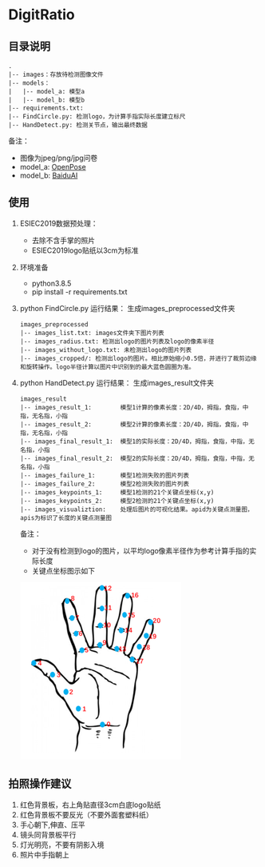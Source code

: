 # DigitRatio

## 目录说明

```shell
.
|-- images：存放待检测图像文件
|-- models：
|   |-- model_a: 模型a
|   |-- model_b: 模型b
|-- requirements.txt:
|-- FindCircle.py: 检测logo，为计算手指实际长度建立标尺
|-- HandDetect.py: 检测关节点，输出最终数据
```

备注：

* 图像为jpeg/png/jpg问卷
* model_a: [OpenPose](https://github.com/CMU-Perceptual-Computing-Lab/openpose)
* model_b: [BaiduAI](https://ai.baidu.com/tech/body/hand)


## 使用

1. ESIEC2019数据预处理：
    * 去除不含手掌的照片
    * ESIEC2019logo贴纸以3cm为标准

0. 环境准备
    * python3.8.5
    * pip install -r requirements.txt

0. python FindCircle.py
    运行结果：
    生成images_preprocessed文件夹

    ```shell
    images_preprocessed
    |-- images_list.txt: images文件夹下图片列表
    |-- images_radius.txt: 检测出logo的图片列表及logo的像素半径
    |-- images_without_logo.txt: 未检测出logo的图片列表
    |-- images_cropped/: 检测出logo的图片。相比原始缩小0.5倍，并进行了裁剪边缘和旋转操作。logo半径计算以图片中识别到的最大蓝色圆圈为准。

    ```

0. python HandDetect.py
    运行结果：
    生成images_result文件夹

    ```shell
    images_result
    |-- images_result_1:        模型1计算的像素长度：2D/4D，拇指，食指，中指，无名指，小指
    |-- images_result_2:        模型2计算的像素长度：2D/4D，拇指，食指，中指，无名指，小指
    |-- images_final_result_1:  模型1的实际长度：2D/4D，拇指，食指，中指，无名指，小指
    |-- images_final_result_2:  模型2的实际长度：2D/4D，拇指，食指，中指，无名指，小指
    |-- images_failure_1:       模型1检测失败的图片列表
    |-- images_failure_2:       模型2检测失败的图片列表
    |-- images_keypoints_1:     模型1检测的21个关键点坐标(x,y)
    |-- images_keypoints_2:     模型2检测的21个关键点坐标(x,y)
    |-- images_visualiztion:    处理后图片的可视化结果。apid为关键点测量图，apis为标识了长度的关键点测量图
    ```

    备注：
    * 对于没有检测到logo的图片，以平均logo像素半径作为参考计算手指的实际长度
    * 关键点坐标图示如下

    ![](assets/fingerpoint.png)

## 拍照操作建议

1. 红色背景板，右上角贴直径3cm白底logo贴纸
0. 红色背景板不要反光（不要外面套塑料纸）
0. 手心朝下,伸直、压平
0. 镜头同背景板平行
0. 灯光明亮，不要有阴影入境
0. 照片中手指朝上
